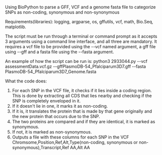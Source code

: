 Using BioPython to parse a GFF, VCF and a genome fasta file to categorize SNPs as non-coding, synonymous and non-synonymous

Requirements(libraries):
logging, argparse, os, gffutils, vcf, math, Bio.Seq, matplotlib.

The script must be run through a terminal or command prompt as it accepts 3 arguments using a command line interface, and all three are mandatory. 
It requires a vcf file to be provided using the --vcf named argument, a gff file using --gff and a fasta file using the --fasta argument. 

An example of how the script can be run is: 
python3 2933044.py --vcf assessmentData.vcf.gz --gffPlasmoDB-54_Pfalciparum3D7.gff --fasta PlasmoDB-54_Pfalciparum3D7_Genome.fasta


What the code does:
1. For each SNP in the VCF file, it checks if it lies inside a coding region. This is done by extracting all CDS that lies nearby and checking if the SNP is completely enveloped in it.
2. If it doesn't lie in one, it marks it as non-coding.
3. If it is, it translates the protein that is made by that gene originally and the new protein that occurs due to the SNP.
4. The two proteins are compared and if they are identical, it is marked as synonymous.
5. If not, it is marked as non-synonymous.
6. Outputs a file with these columns for each SNP in the VCF Chromsome,Position,Ref,Alt,Type(non-coding, synonymous or non-synonymous),Transcript,Ref AA,Alt AA
